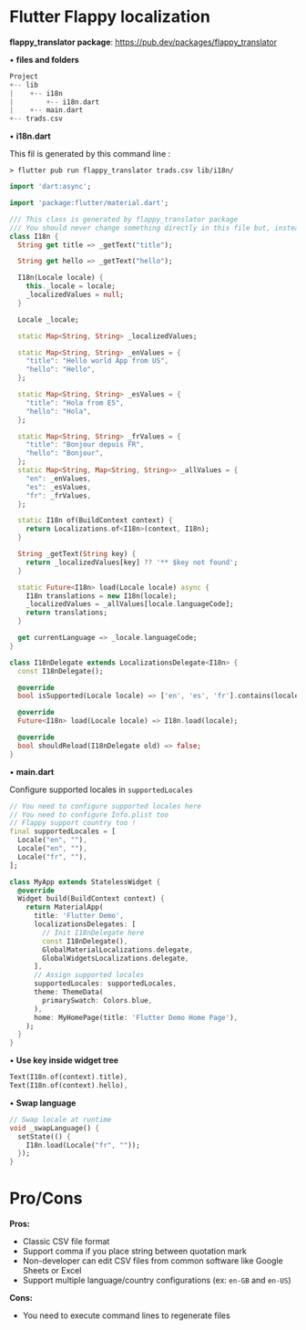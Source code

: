 Flutter Flappy localization
===============

**flappy_translator package**: https://pub.dev/packages/flappy_translator

• **files and folders**

```dart
Project
+-- lib
|    +-- i18n   
|        +-- i18n.dart
|    +-- main.dart
+-- trads.csv

```
• **i18n.dart**

This fil is generated by this command line : 
```shell
> flutter pub run flappy_translator trads.csv lib/i18n/
```
```dart
import 'dart:async';

import 'package:flutter/material.dart';

/// This class is generated by flappy_translator package
/// You should never change something directly in this file but, instead, generate new file when needed with the package
class I18n {
  String get title => _getText("title");

  String get hello => _getText("hello");

  I18n(Locale locale) {
    this._locale = locale;
    _localizedValues = null;
  }

  Locale _locale;

  static Map<String, String> _localizedValues;

  static Map<String, String> _enValues = {
    "title": "Hello world App from US",
    "hello": "Hello",
  };

  static Map<String, String> _esValues = {
    "title": "Hola from ES",
    "hello": "Hola",
  };

  static Map<String, String> _frValues = {
    "title": "Bonjour depuis FR",
    "hello": "Bonjour",
  };
  static Map<String, Map<String, String>> _allValues = {
    "en": _enValues,
    "es": _esValues,
    "fr": _frValues,
  };

  static I18n of(BuildContext context) {
    return Localizations.of<I18n>(context, I18n);
  }

  String _getText(String key) {
    return _localizedValues[key] ?? '** $key not found';
  }

  static Future<I18n> load(Locale locale) async {
    I18n translations = new I18n(locale);
    _localizedValues = _allValues[locale.languageCode];
    return translations;
  }

  get currentLanguage => _locale.languageCode;
}

class I18nDelegate extends LocalizationsDelegate<I18n> {
  const I18nDelegate();

  @override
  bool isSupported(Locale locale) => ['en', 'es', 'fr'].contains(locale.languageCode);

  @override
  Future<I18n> load(Locale locale) => I18n.load(locale);

  @override
  bool shouldReload(I18nDelegate old) => false;
}
```

• **main.dart**

Configure supported locales in `supportedLocales`
```dart
// You need to configure supported locales here
// You need to configure Info.plist too
// Flappy support country too !
final supportedLocales = [
  Locale("en", ""),
  Locale("en", ""),
  Locale("fr", ""),
];
```

```dart
class MyApp extends StatelessWidget {
  @override
  Widget build(BuildContext context) {
    return MaterialApp(
      title: 'Flutter Demo',
      localizationsDelegates: [
        // Init I18nDelegate here
        const I18nDelegate(),
        GlobalMaterialLocalizations.delegate,
        GlobalWidgetsLocalizations.delegate,
      ],
      // Assign supported locales
      supportedLocales: supportedLocales,
      theme: ThemeData(
        primarySwatch: Colors.blue,
      ),
      home: MyHomePage(title: 'Flutter Demo Home Page'),
    );
  }
}
```

• **Use key inside widget tree** 

```dart
Text(I18n.of(context).title),
Text(I18n.of(context).hello),
```

• **Swap language** 

```dart
// Swap locale at runtime
void _swapLanguage() {
  setState(() {
    I18n.load(Locale("fr", ""));
  });
}
```

Pro/Cons
===============
**Pros:**
- Classic CSV file format
- Support comma if you place string between quotation mark
- Non-developer can edit CSV files from common software like Google Sheets or Excel
- Support multiple language/country configurations (ex: `en-GB` and `en-US`)

**Cons:** 
- You need to execute command lines to regenerate files
